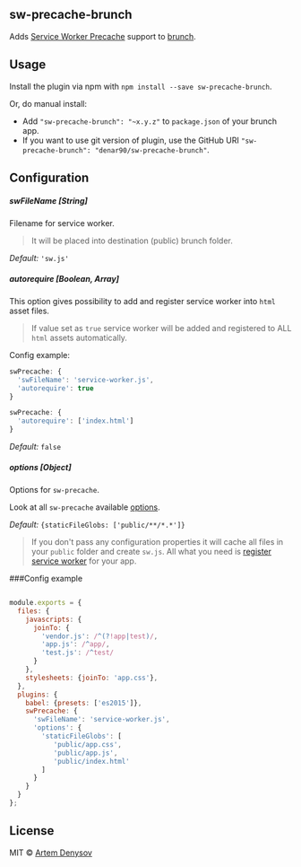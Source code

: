 ## sw-precache-brunch
Adds [Service Worker Precache](https://github.com/GoogleChrome/sw-precache) support to
[brunch](http://brunch.io).

## Usage
Install the plugin via npm with `npm install --save sw-precache-brunch`.

Or, do manual install:

* Add `"sw-precache-brunch": "~x.y.z"` to `package.json` of your brunch app.
* If you want to use git version of plugin, use the GitHub URI
`"sw-precache-brunch": "denar90/sw-precache-brunch"`.

## Configuration

##### swFileName [String]

Filename for service worker.
> It will be placed into destination (public) brunch folder.

*Default:* `'sw.js'`


##### autorequire [Boolean, Array]

This option gives possibility to add and register 
service worker into `html` asset files.
> If value set as `true` service worker will be added and registered to ALL `html` assets automatically.

Config example: 

```js
swPrecache: {
  'swFileName': 'service-worker.js',
  'autorequire': true
}
```

```js
swPrecache: {
  'autorequire': ['index.html']
}
```

*Default:* `false`


##### options [Object]

Options for `sw-precache`.

Look at all `sw-precache` available [options](https://github.com/GoogleChrome/sw-precache#options-parameter).

*Default:* `{staticFileGlobs: ['public/**/*.*']}`


> If you don't pass any configuration properties it will cache all files in your `public` folder and create `sw.js`. 
All what you need is [register service worker](https://developer.mozilla.org/en-US/docs/Web/API/ServiceWorkerRegistration) for your app.


###Config example
```js

module.exports = {
  files: {
    javascripts: {
      joinTo: {
        'vendor.js': /^(?!app|test)/,
        'app.js': /^app/,
        'test.js': /^test/
      }
    },
    stylesheets: {joinTo: 'app.css'},
  },
  plugins: {
    babel: {presets: ['es2015']},
    swPrecache: {
      'swFileName': 'service-worker.js',
      'options': { 
        'staticFileGlobs': [
           'public/app.css',
           'public/app.js',
           'public/index.html'
        ]
      }
    }
  }
};
```

## License

MIT © [Artem Denysov](https://github.com/denar90)